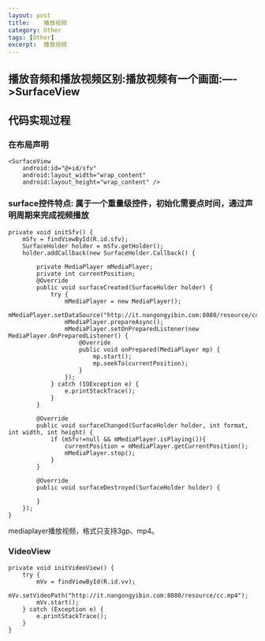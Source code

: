 ```yaml
---
layout: post
title:    播放视频  
category: Other
tags: [Other]
excerpt:  播放视频 
---
```



## 播放音频和播放视频区别:播放视频有一个画面:—->SurfaceView  ##

## 代码实现过程 ##

### 在布局声明 ###

    <SurfaceView
        android:id="@+id/sfv"
        android:layout_width="wrap_content"
        android:layout_height="wrap_content" />

### surface控件特点: 属于一个重量级控件，初始化需要点时间，通过声明周期来完成视频播放 ###

    private void initSfv() {
        mSfv = findViewById(R.id.sfv);
        SurfaceHolder holder = mSfv.getHolder();
        holder.addCallback(new SurfaceHolder.Callback() {

            private MediaPlayer mMediaPlayer;
            private int currentPosition;
            @Override
            public void surfaceCreated(SurfaceHolder holder) {
                try {
                    mMediaPlayer = new MediaPlayer();
                    mMediaPlayer.setDataSource("http://it.nangongyibin.com:8080/resource/cc.mp4");
                    mMediaPlayer.prepareAsync();
                    mMediaPlayer.setOnPreparedListener(new MediaPlayer.OnPreparedListener() {
                        @Override
                        public void onPrepared(MediaPlayer mp) {
                            mp.start();
                            mp.seekTo(currentPosition);
                        }
                    });
                } catch (IOException e) {
                    e.printStackTrace();
                }
            }

            @Override
            public void surfaceChanged(SurfaceHolder holder, int format, int width, int height) {
                if (mSfv!=null && mMediaPlayer.isPlaying()){
                    currentPosition = mMediaPlayer.getCurrentPosition();
                    mMediaPlayer.stop();
                }
            }

            @Override
            public void surfaceDestroyed(SurfaceHolder holder) {

            }
        });
    }



mediaplayer播放视频，格式只支持3gp、mp4。

### VideoView ###

    private void initVideoView() {
        try {
            mVv = findViewById(R.id.vv);
            mVv.setVideoPath("http://it.nangongyibin.com:8080/resource/cc.mp4");
            mVv.start();
        } catch (Exception e) {
            e.printStackTrace();
        }
    }

